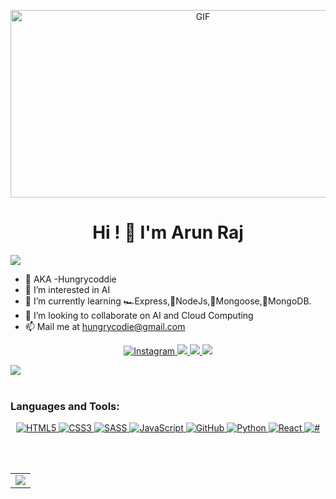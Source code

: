 <p align='center'>
    <img alt='GIF' src='https://github.com/mrhrifat/mrhrifat/blob/master/gifs/code.gif?raw=true' width='600' height='300' />
</p>
<h1 align="center">Hi ! 👋 I'm Arun Raj
</h1>
<img src="https://user-images.githubusercontent.com/73097560/115834477-dbab4500-a447-11eb-908a-139a6edaec5c.gif">

- 👋 AKA -Hungrycoddie
- 👀 I’m interested in AI
- 🌱 I’m currently learning 🏎Express,🧩NodeJs,🐀Mongoose,🍃MongoDB. 
- 💞️ I’m looking to collaborate on AI and Cloud Computing
- 📫 Mail me at [hungrycodie@gmail.com](mailto:hungrycodie@gmail.com)

<p 
   align="center"> 
  <a href="https://www.instagram.com/arun05raj/">
    <img alt="Instagram" src="https://img.shields.io/badge/ArunRaj-%23E4405F.svg?&style=for-the-badge&logo=Instagram&logoColor=white"/>
  </a>
<a href="https://www.linkedin.com/in/arun-raj-19a48b93/">
  <img src="https://img.shields.io/badge/ArunRaj-%230077B5.svg?&style=for-the-badge&logo=linkedin&logoColor=white">
</a>
  <a href="https://twitter.com/arunrajrider">
  <img src="https://img.shields.io/badge/ArunRaj-1DA1F2?style=for-the-badge&logo=twitter&logoColor=white">
</a>
</a>
  <a href="https://bit.ly/3C9CkCG">
  <img src="https://img.shields.io/badge/ArunRaj-000000?style=for-the-badge&logo=About.me&logoColor=white">
</a>
</p>
<img src="https://user-images.githubusercontent.com/73097560/115834477-dbab4500-a447-11eb-908a-139a6edaec5c.gif">

<br>
<br>

<h3 align="left">Languages and Tools:</h3>
<p align="center"> 
   
  <a href="https://www.w3schools.com/html/">
     <img alt="HTML5" src="https://img.shields.io/badge/html5-%23E34F26.svg?&style=for-the-badge&logo=html5&logoColor=white"/>
   </a>
   
   <a href="https://www.w3schools.com/css/default.asp">
      <img alt="CSS3" src="https://img.shields.io/badge/css3-%231572B6.svg?&style=for-the-badge&logo=css3&logoColor=white"/>
   </a>
   
   <a href="https://sass-lang.com/documentation/">
      <img alt="SASS" src="https://img.shields.io/badge/SASS-hotpink.svg?&style=for-the-badge&logo=SASS&logoColor=white"/>
   </a>
   
   <a href="https://developer.mozilla.org/en-US/docs/Web/JavaScript/Guide">
      <img alt="JavaScript" src="https://img.shields.io/badge/javascript-%23323330.svg?&style=for-the-badge&logo=javascript&logoColor=%23F7DF1E"/>
   </a>
   
   <a href="https://skills.github.com/">
      <img alt="GitHub" src="https://img.shields.io/badge/github-%23121011.svg?&style=for-the-badge&logo=github&logoColor=white"/>
   </a>
   
   <a href="https://docs.python.org/3/">
      <img alt="Python" src ="https://img.shields.io/badge/Python-FFD43B?style=for-the-badge&logo=python&logoColor=blue">
   </a>
   
   <a href="https://reactjs.org/">
      <img alt="React" src="https://img.shields.io/badge/React-20232A?style=for-the-badge&logo=react&logoColor=61DAFB">
   </a>

   <a href="#">
      <img alt="#" src="#">
   </a>
</p>
<br>
<br>
<table>
   <tr>
    <td>
      <a href="https://github.com/Hungrycoddie">
       <img src ="https://github-readme-stats.vercel.app/api/top-langs/?username=Hungrycoddie&langs_count=8&layout=compact&theme=tokyonight&hide_border=true" />
      </a>
    </td>
      </tr>
   </table>

<!---
Hungrycoddie/Hungrycoddie is a ✨ special ✨ repository because its `README.md` (this file) appears on your GitHub profile.
You can click the Preview link to take a look at your changes.
--->
